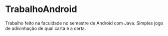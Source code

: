 # TrabalhoAndroid

Trabalho feito na faculdade no semestre de Android com Java.
Simples jogo de adivinhação de qual carta é a certa.
